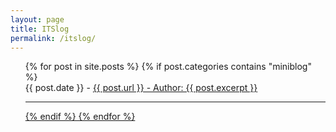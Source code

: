 ```yaml
---
layout: page
title: ITSlog
permalink: /itslog/
---
```


<ul>
  {% for post in site.posts %}
    {% if post.categories contains "miniblog" %}
      <li style="list-style-type: none;">{{ post.date }} - <a href="{{ post.url }}">{{ post.url }} - Author:
        {{ post.excerpt }}
      </li>
      <hr>
    {% endif %}
  {% endfor %}
</ul>
